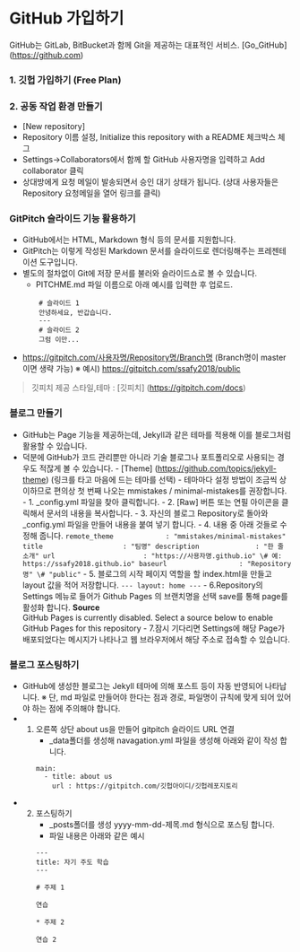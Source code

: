 # GitHub 가입하기
GitHub는 GitLab, BitBucket과 함께 Git을 제공하는 대표적인 서비스.
[Go_GitHub] (https://github.com)
### 1. 깃헙 가입하기 (Free Plan)
### 2. 공동 작업 환경 만들기
 - [New repository]
 - Repository 이름 설정, Initialize this repository with a README 체크박스 체그
 - Settings->Collaborators에서 함께 할 GitHub 사용자명을 입력하고 Add collaborator 클릭
 - 상대방에게 요청 메일이 발송되면서 승인 대기 상태가 됩니다.
   (상대 사용자들은 Repository 요청메일을 열어 링크를 클릭)
### GitPitch 슬라이드 기능 활용하기
  - GitHub에서는 HTML, Markdown 형식 등의 문서를 지원합니다.
  - GitPitch는 이렇게 작성된 Markdown 문서를 슬라이드로 렌더링해주는 프레젠테이션 도구입니다.
  - 별도의 절차없이 Git에 저장 문서를 불러와 슬라이드쇼로 볼 수 있습니다.
       - PITCHME.md 파일 이름으로 아래 예시를 입력한 후 업로드.
       ``` ---
           # 슬라이드 1
           안녕하세요, 반갑습니다.
           ---
           # 슬라이드 2
           그럼 이만...
       ```
  - https://gitpitch.com/사용자명/Repository명/Branch명 (Branch명이 master이면 생략 가능)
   ※ 예시) https://gitpitch.com/ssafy2018/public
   > 깃피치 제공 스타일,테마 : [깃피치] (https://gitpitch.com/docs)
### 블로그 만들기
  - GitHub는 Page 기능을 제공하는데, Jekyll과 같은 테마를 적용해 이를 블로그처럼 활용할 수 있습니다.
  - 덕분에 GitHub가 코드 관리뿐만 아니라 기술 블로그나 포트폴리오로 사용되는 경우도 적잖게 볼 수 있습니다.
          - [Theme] (https://github.com/topics/jekyll-theme)   (링크를 타고 마음에 드는 테마를 선택)
          - 테마마다 설정 방법이 조금씩 상이하므로 편의상 첫 번째 나오는 mmistakes / minimal-mistakes를 권장합니다.
          - 1. _config.yml 파일을 찾아 클릭합니다.
          - 2. [Raw] 버튼 또는 연필 아이콘을 클릭해서 문서의 내용을 복사합니다.
          - 3. 자신의 블로그 Repository로 돌아와 _config.yml 파일을 만들어 내용을 붙여 넣기 합니다.
          - 4. 내용 중 아래 것들로 수정해 줍니다.
            ```
            remote_theme             : "mmistakes/minimal-mistakes"
            title                    : "팀명"
            description              : "한 줄 소개"
            url                      : "https://사용자명.github.io" \# 예: https://ssafy2018.github.io"
            baseurl                  : "Repository명" \# "public"
            ```
          - 5. 블로그의 시작 페이지 역할을 할 index.html을 만들고 layout 값을 적어 저장합니다.
            ```
            ---
            layout: home
            ---
            ```
          - 6.Repository의 Settings 메뉴로 들어가 Github Pages 의 브랜치명을 선택 save를 통해 page를 활성화 합니다.
            **Source**</br> 
            GitHub Pages is currently disabled. Select a source below to enable GitHub Pages for this repository
          - 7.잠시 기다리면 Settings에 해당 Page가 배포되었다는 메시지가 나타나고 웹 브라우저에서 해당 주소로 접속할 수 있습니다.
### 블로그 포스팅하기
  - GitHub에 생성한 블로그는 Jekyll 테마에 의해 포스트 등이 자동 반영되어 나타납니다.
    ※ 단, md 파일로 만들어야 한다는 점과 경로, 파일명이 규칙에 맞게 되어 있어야 하는 점에 주의해야 합니다.
  - 1. 오른쪽 상단 about us을 만들어 gitpitch 슬라이드 URL 연결
        - _data폴더를 생성해 navagation.yml 파일을 생성해 아래와 같이 작성 합니다.
        ```
        main:
          - title: about us
            url : https://gitpitch.com/깃헙아이디/깃헙레포지토리
        ```
  - 2. 포스팅하기
        - _posts폴더를 생성 yyyy-mm-dd-제목.md 형식으로 포스팅 합니다.
        - 파일 내용은 아래와 같은 예시
        ```
        ---
        title: 자기 주도 학습
        ---

        # 주제 1

        연습

        * 주제 2

        연습 2
        ```
        
